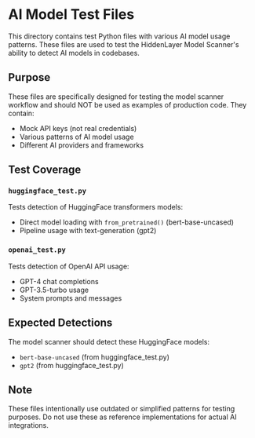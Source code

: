 # AI Model Test Files

This directory contains test Python files with various AI model usage patterns. These files are used to test the HiddenLayer Model Scanner's ability to detect AI models in codebases.

## Purpose

These files are specifically designed for testing the model scanner workflow and should NOT be used as examples of production code. They contain:

- Mock API keys (not real credentials)
- Various patterns of AI model usage
- Different AI providers and frameworks

## Test Coverage

### `huggingface_test.py`
Tests detection of HuggingFace transformers models:
- Direct model loading with `from_pretrained()` (bert-base-uncased)
- Pipeline usage with text-generation (gpt2)

### `openai_test.py`
Tests detection of OpenAI API usage:
- GPT-4 chat completions
- GPT-3.5-turbo usage
- System prompts and messages



## Expected Detections

The model scanner should detect these HuggingFace models:
- `bert-base-uncased` (from huggingface_test.py)
- `gpt2` (from huggingface_test.py)

## Note

These files intentionally use outdated or simplified patterns for testing purposes. Do not use these as reference implementations for actual AI integrations. 